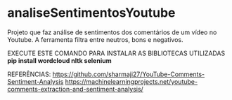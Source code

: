 # analiseSentimentosYoutube
Projeto que faz análise de sentimentos dos comentários de um vídeo no Youtube. A ferramenta filtra entre neutros, bons e negativos.


EXECUTE ESTE COMANDO PARA INSTALAR AS BIBLIOTECAS UTILIZADAS
**pip install wordcloud nltk selenium**  


REFERÊNCIAS: 
	https://github.com/sharmaji27/YouTube-Comments-Sentiment-Analysis
	https://machinelearningprojects.net/youtube-comments-extraction-and-sentiment-analysis/
